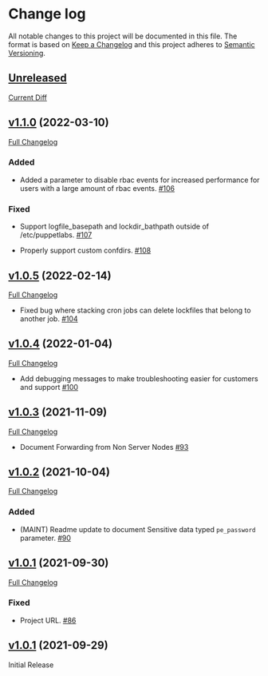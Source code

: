 # Change log

All notable changes to this project will be documented in this file. The format is based on [Keep a Changelog](http://keepachangelog.com/en/1.0.0/) and this project adheres to [Semantic Versioning](http://semver.org).

## [Unreleased](https://github.com/puppetlabs/puppetlabs-pe_event_forwarding)

[Current Diff](https://github.com/puppetlabs/puppetlabs-splunk_hec/compare/v1.1.0..main)

## [v1.1.0](https://github.com/puppetlabs/puppetlabs-pe_event_forwarding/tree/v1.1.0) (2022-03-10)

[Full Changelog](https://github.com/puppetlabs/puppetlabs-pe_event_forwarding/compare/v1.0.5..v1.1.0)

### Added

- Added a parameter to disable rbac events for increased performance for users with a large amount of rbac events. [#106](https://github.com/puppetlabs/puppetlabs-pe_event_forwarding/pull/106)

### Fixed

- Support logfile_basepath and lockdir_bathpath outside of /etc/puppetlabs. [#107](https://github.com/puppetlabs/puppetlabs-pe_event_forwarding/pull/107)

- Properly support custom confdirs. [#108](https://github.com/puppetlabs/puppetlabs-pe_event_forwarding/pull/108)

## [v1.0.5](https://github.com/puppetlabs/puppetlabs-pe_event_forwarding/tree/v1.0.5) (2022-02-14)

[Full Changelog](https://github.com/puppetlabs/puppetlabs-pe_event_forwarding/compare/v1.0.4..v1.0.5)

- Fixed bug where stacking cron jobs can delete lockfiles that belong to another job. [#104](https://github.com/puppetlabs/puppetlabs-pe_event_forwarding/pull/104)

## [v1.0.4](https://github.com/puppetlabs/puppetlabs-pe_event_forwarding/tree/v1.0.4) (2022-01-04)

[Full Changelog](https://github.com/puppetlabs/puppetlabs-pe_event_forwarding/compare/v1.0.3..v1.0.4)

- Add debugging messages to make troubleshooting easier for customers and support [#100](https://github.com/puppetlabs/puppetlabs-pe_event_forwarding/pull/100)

## [v1.0.3](https://github.com/puppetlabs/puppetlabs-pe_event_forwarding/tree/v1.0.3) (2021-11-09)

[Full Changelog](https://github.com/puppetlabs/puppetlabs-pe_event_forwarding/compare/v1.0.2..v1.0.3)

- Document Forwarding from Non Server Nodes [#93](https://github.com/puppetlabs/puppetlabs-pe_event_forwarding/pull/93)

## [v1.0.2](https://github.com/puppetlabs/puppetlabs-pe_event_forwarding/tree/v1.0.2) (2021-10-04)

[Full Changelog](https://github.com/puppetlabs/puppetlabs-pe_event_forwarding/compare/v1.0.1..v1.0.2)

### Added

- (MAINT) Readme update to document Sensitive data typed `pe_password` parameter. [#90](https://github.com/puppetlabs/puppetlabs-pe_event_forwarding/pull/90)

## [v1.0.1](https://github.com/puppetlabs/puppetlabs-pe_event_forwarding/tree/v1.0.1) (2021-09-30)

[Full Changelog](https://github.com/puppetlabs/puppetlabs-pe_event_forwarding/compare/v1.0.0..v1.0.1)

### Fixed

- Project URL. [#86](https://github.com/puppetlabs/puppetlabs-pe_event_forwarding/pull/86)

## [v1.0.1](https://github.com/puppetlabs/puppetlabs-pe_event_forwarding/tree/v1.0.0) (2021-09-29)

Initial Release
